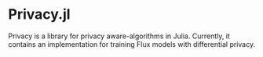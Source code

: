 # Privacy.jl
Privacy is a library for privacy aware-algorithms in Julia. Currently, it contains an implementation for training Flux models with differential privacy.

